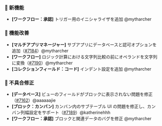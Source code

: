 ### 🎉 新機能

* **[ワークフロー：承認]** トリガー用のイニシャライザを追加 @mytharcher

### 🚀 機能改善

* **[マルチアプリマネージャー]** サブアプリにデータベースと認可オプションを追加（[#7184](https://github.com/nocobase/nocobase/pull/7184)）@mytharcher
* **[ワークフロー]** ロジック計算における文字列比較の前にオペランドを文字列に変換（[#7190](https://github.com/nocobase/nocobase/pull/7190)）@mytharcher
* **[コレクションフィールド：コード]** インデント設定を追加 @mytharcher

### 🐛 不具合修正

* **[データベース]** ビューのフィールドがブロックに表示されない問題を修正（[#7162](https://github.com/nocobase/nocobase/pull/7162)）@aaaaaajie
* **[ブロック：カンバン]** カンバン内のサブテーブル UI の問題を修正し、カンバン列幅設定をサポート（[#7189](https://github.com/nocobase/nocobase/pull/7189)）@katherinehhh
* **[ワークフロー：承認]** ブロックと関連データのバグを修正 @mytharcher
